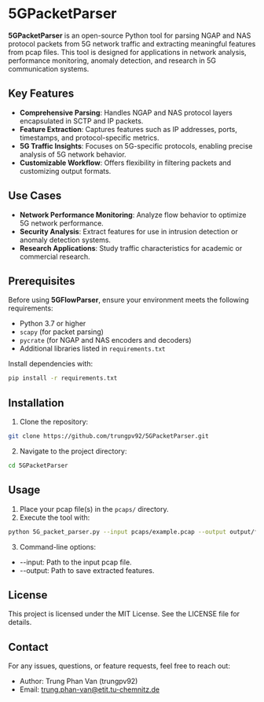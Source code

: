 # 5GPacketParser

**5GPacketParser** is an open-source Python tool for parsing NGAP and NAS protocol packets from 5G network traffic and extracting meaningful features from pcap files. This tool is designed for applications in network analysis, performance monitoring, anomaly detection, and research in 5G communication systems.

## Key Features
- **Comprehensive Parsing**: Handles NGAP and NAS protocol layers encapsulated in SCTP and IP packets.
- **Feature Extraction**: Captures features such as IP addresses, ports, timestamps, and protocol-specific metrics.
- **5G Traffic Insights**: Focuses on 5G-specific protocols, enabling precise analysis of 5G network behavior.
- **Customizable Workflow**: Offers flexibility in filtering packets and customizing output formats.

## Use Cases
- **Network Performance Monitoring**: Analyze flow behavior to optimize 5G network performance.
- **Security Analysis**: Extract features for use in intrusion detection or anomaly detection systems.
- **Research Applications**: Study traffic characteristics for academic or commercial research.

## Prerequisites
Before using **5GFlowParser**, ensure your environment meets the following requirements:
- Python 3.7 or higher
- `scapy` (for packet parsing)
- `pycrate` (for NGAP and NAS encoders and decoders)
- Additional libraries listed in `requirements.txt`

Install dependencies with:
```bash
pip install -r requirements.txt
```

## Installation
1. Clone the repository:
```bash
git clone https://github.com/trungpv92/5GPacketParser.git
```
2. Navigate to the project directory:
```bash
cd 5GPacketParser
```

## Usage
1. Place your pcap file(s) in the ```pcaps/``` directory.
2. Execute the tool with:
```bash
python 5G_packet_parser.py --input pcaps/example.pcap --output output/features.csv
```
3. Command-line options:
  - --input: Path to the input pcap file.
  - --output: Path to save extracted features.

## License
This project is licensed under the MIT License. See the LICENSE file for details.

## Contact
For any issues, questions, or feature requests, feel free to reach out:
  - Author: Trung Phan Van (trungpv92)
  - Email: trung.phan-van@etit.tu-chemnitz.de
